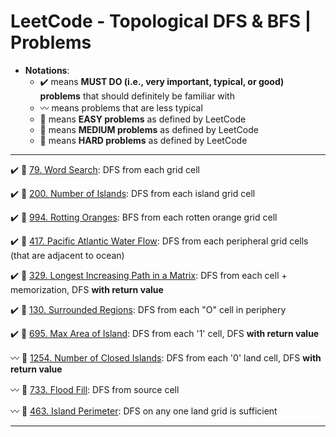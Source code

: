 # LeetCode - Topological DFS & BFS | Problems
* **Notations**: 
  * :heavy_check_mark: means **MUST DO (i.e., very important, typical, or good) problems** that should definitely be familiar with
  * :wavy_dash: means problems that are less typical
  * :green_book: means **EASY problems** as defined by LeetCode
  * :orange_book: means **MEDIUM problems** as defined by LeetCode
  * :closed_book: means **HARD problems** as defined by LeetCode

---

:heavy_check_mark: :orange_book: [79. Word Search](https://leetcode.com/problems/word-search/): DFS from each grid cell

:heavy_check_mark: :orange_book: [200. Number of Islands](https://leetcode.com/problems/number-of-islands/): DFS from each island grid cell

:heavy_check_mark: :orange_book: [994. Rotting Oranges](https://leetcode.com/problems/rotting-oranges/): BFS from each rotten orange grid cell

:heavy_check_mark: :orange_book: [417. Pacific Atlantic Water Flow](https://leetcode.com/problems/pacific-atlantic-water-flow/): DFS from each peripheral grid cells (that are adjacent to ocean)

:heavy_check_mark: :closed_book: [329. Longest Increasing Path in a Matrix](https://leetcode.com/problems/longest-increasing-path-in-a-matrix/): DFS from each cell + memorization, DFS **with return value**

:heavy_check_mark: :orange_book: [130. Surrounded Regions](https://leetcode.com/problems/surrounded-regions/): DFS from each "O" cell in periphery

:heavy_check_mark: :orange_book: [695. Max Area of Island](https://leetcode.com/problems/max-area-of-island/): DFS from each '1' cell, DFS **with return value**

:wavy_dash: :orange_book: [1254. Number of Closed Islands](https://leetcode.com/problems/number-of-closed-islands/): DFS from each '0' land cell, DFS **with return value**

:wavy_dash: :green_book: [733. Flood Fill](https://leetcode.com/problems/flood-fill/): DFS from source cell

:wavy_dash: :green_book: [463. Island Perimeter](https://leetcode.com/problems/island-perimeter/): DFS on any one land grid is sufficient

---
